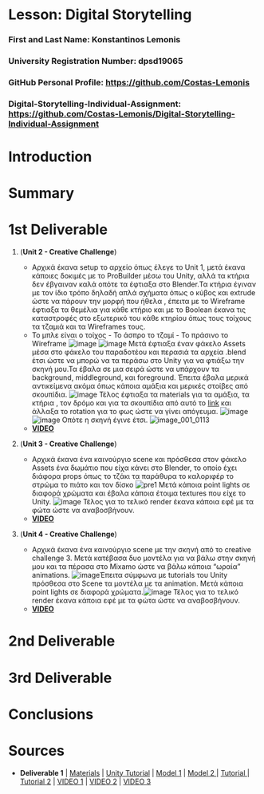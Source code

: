 # Lesson: Digital Storytelling

### First and Last Name: Konstantinos Lemonis
### University Registration Number: dpsd19065
### GitHub Personal Profile: https://github.com/Costas-Lemonis
### Digital-Storytelling-Individual-Assignment: https://github.com/Costas-Lemonis/Digital-Storytelling-Individual-Assignment

# Introduction



# Summary


# 1st Deliverable
1. (**Unit 2 - Creative Challenge**) 
   - Αρχικά έκανα setup το αρχείο όπως έλεγε το Unit 1, μετά έκανα κάποιες δοκιμές με το ProBuilder μέσω του Unity, αλλά τα κτήρια δεν έβγαιναν καλά οπότε τα έφτιαξα στο Blender.Τα κτήρια έγιναν με τον ίδιο τρόπο δηλαδή απλά σχήματα όπως ο κύβος και extrude ώστε να πάρουν την μορφή που ήθελα , έπειτα με το Wireframe έφτιαξα τα θεμέλια για κάθε κτήριο και με το Boolean έκανα τις καταστροφές στο εξωτερικό του κάθε κτηρίου όπως τους τοίχους τα τζαμιά και τα Wireframes τους.
   - Το μπλε είναι ο τοίχος - Το άσπρο  το τζαμί - Το πράσινο το Wireframe ![image](https://user-images.githubusercontent.com/100446886/225607529-240db9d5-8643-48f3-9c8a-51feb861617e.png) ![image](https://user-images.githubusercontent.com/100446886/225610564-fa793e8c-102c-4bdf-8f34-1748ce0bc689.png) Μετά έφτιαξα έναν φάκελο Assets μέσα στο φάκελο του παραδοτέου και περασιά τα αρχεία .blend έτσι ώστε να μπορώ να τα περάσω στο Unity για να φτιάξω την σκηνή μου.Τα έβαλα σε μια σειρά ώστε να υπάρχουν τα background, middleground, και foreground. Έπειτα έβαλα μερικά αντικείμενα ακόμα όπως κάποια αμάξια και μερικές στοίβες από σκουπίδια. ![image](https://user-images.githubusercontent.com/100446886/225621600-64ec6ef0-b382-4da5-a186-fb889743ff36.png) Τέλος έφτιαξα τα materials για τα αμάξια, τα κτήρια , τον δρόμο και για τα σκουπίδια από αυτό το [link]( https://learn.unity.com/tutorial/creating-physically-based-materials-unity-2019-3#) και άλλαξα το rotation για το φως ώστε να γίνει απόγευμα. ![image](https://user-images.githubusercontent.com/100446886/225623003-4dd9a9a8-e30a-4a78-9fe3-d72b0ca141b0.png) ![image](https://user-images.githubusercontent.com/100446886/225623501-5752901b-c6ac-480b-9537-c982d1061da1.png) Οπότε η σκηνή έγινε έτσι. ![image_001_0113](https://user-images.githubusercontent.com/100446886/225623869-ba80067e-5feb-45d8-a479-6a67b388f08a.jpg)
   - **[VIDEO](https://www.youtube.com/watch?v=HFKrNcondeE)**
   
2. (**Unit 3 - Creative Challenge**)
   - Αρχικά έκανα ένα καινούργιο scene και πρόσθεσα στον φάκελο Assets ένα δωμάτιο που είχα κάνει στο Blender, το οποίο έχει διάφορα props όπως το τζάκι τα παράθυρα το καλοριφέρ το στρώμα  το πιάτο και τον δίσκο ![pre1](https://user-images.githubusercontent.com/100446886/226064415-0a96636c-45f0-4c38-9e7d-cdce9ef615c4.png) Μετά κάποια point lights σε διαφορά χρώματα και έβαλα κάποια έτοιμα textures που είχε το Unity. ![image](https://user-images.githubusercontent.com/100446886/226064578-ff4496fc-82ef-4103-a1d2-49ae2e446929.png) Τέλος για το τελικό render έκανα κάποια εφέ με τα φώτα ώστε να αναβοσβήνουν.
   - **[VIDEO](https://www.youtube.com/watch?v=zHCGdm5mJUo)**


3. (**Unit 4 - Creative Challenge**)
   - Αρχικά έκανα ένα καινούργιο scene με την σκηνή από το creative challenge 3. Μετά κατέβασα δυο μοντέλα για να βάλω στην σκηνή μου και τα πέρασα στο Mixamo ώστε να βάλω κάποια  “ωραία” animations. ![image](https://user-images.githubusercontent.com/100446886/226063234-b68a8657-d9fd-4f7a-8e5c-5080937b0e23.png)Έπειτα σύμφωνα με tutorials του Unity πρόσθεσα στο Scene τα μοντέλα με τα animation. Μετά κάποια point lights σε διαφορά χρώματα.![image](https://user-images.githubusercontent.com/100446886/226063915-599a754d-902c-47be-a56e-752c4f5f2e7a.png) Τέλος για το τελικό render έκανα κάποια εφέ με τα φώτα ώστε να αναβοσβήνουν.
   - **[VIDEO](https://www.youtube.com/watch?v=MrDuVcbp_Ws)**


   






# 2nd Deliverable


# 3rd Deliverable 


# Conclusions


# Sources
- **Deliverable 1** | [Materials](https://learn.unity.com/tutorial/creating-physically-based-materials-unity-2019-3#) | [Unity Tutorial](https://learn.unity.com/project/unit-2-realtime-previsualization?uv=2019.4&courseId=5ee00851edbc2a0022274f75) | [Model 1](https://sketchfab.com/3d-models/the-last-of-us-bloater-6b87499104e54ec1a480a495613d349f) | [Model 2 ](https://sketchfab.com/3d-models/gimli-86f314ff66704184853d2e53e2559978) | [Tutorial   ](https://learn.unity.com/project/unit-3-environment-modeling-set-dressing-in-unity?uv=2019.4&courseId=5ee00851edbc2a0022274f75) | [Tutorial 2](https://learn.unity.com/project/unit-4-creating-an-animatic-a-preliminary-version-of-an-animation?uv=2019.4&courseId=5ee00851edbc2a0022274f75) | [VIDEO 1](https://www.youtube.com/watch?v=HFKrNcondeE) | [VIDEO 2](https://www.youtube.com/watch?v=zHCGdm5mJUo) | [VIDEO 3](https://www.youtube.com/watch?v=MrDuVcbp_Ws)
